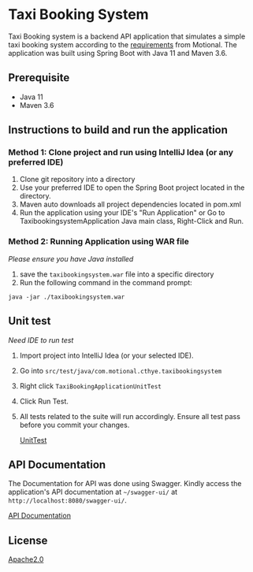 # Taxi Booking System

Taxi Booking system is a backend API application that simulates a simple taxi booking system according to the [requirements](Requirements.md) from Motional. The application was built using Spring Boot with Java 11 and Maven 3.6. 
## Prerequisite
- Java 11
- Maven 3.6

## Instructions to build and run the application

### Method 1: Clone project and run using IntelliJ Idea (or any preferred IDE)

1) Clone git repository into a directory
2) Use your preferred IDE to open the Spring Boot project located in the directory.
3) Maven auto downloads all project dependencies located in pom.xml
4) Run the application using your IDE's "Run Application" or Go to TaxibookingsystemApplication Java main class, Right-Click and Run. 

### Method 2: Running Application using WAR file

*Please ensure you have Java installed*
1) save the ```taxibookingsystem.war``` file into a specific directory
2) Run the following command in the command prompt:
```windows
java -jar ./taxibookingsystem.war
```

## Unit test

*Need IDE to run test*
1) Import project into IntelliJ Idea (or your selected IDE).
2) Go into ```src/test/java/com.motional.cthye.taxibookingsystem```
3) Right click ```TaxiBookingApplicationUnitTest```
4) Click Run Test.
5) All tests related to the suite will run accordingly. Ensure all test pass before you commit your changes.
   
   [UnitTest](UnitTest.png)
   
## API Documentation

The Documentation for API was done using Swagger. Kindly access the application's API documentation at ```~/swagger-ui/``` at ```http://localhost:8080/swagger-ui/```.

[API Documentation](APIDocumentation.png)


## License

[Apache2.0](https://www.apache.org/licenses/LICENSE-2.0)
